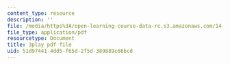 ```yaml
---
content_type: resource
description: ''
file: /media/https%3A/open-learning-course-data-rc.s3.amazonaws.com/14-01sc-principles-of-microeconomics-fall-2011/51d974414dd5f65d2f5d389889c66bcd_WbE2USh7RKI.pdf
file_type: application/pdf
resourcetype: Document
title: 3play pdf file
uid: 51d97441-4dd5-f65d-2f5d-389889c66bcd
---
```

